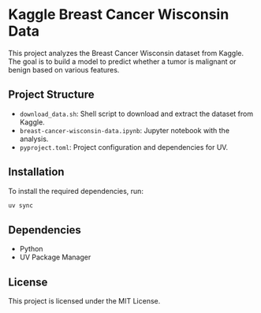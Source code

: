 # Kaggle Breast Cancer Wisconsin Data

This project analyzes the Breast Cancer Wisconsin dataset from Kaggle. The goal is to build a model to predict whether a tumor is malignant or benign based on various features.

## Project Structure

- `download_data.sh`: Shell script to download and extract the dataset from Kaggle.
- `breast-cancer-wisconsin-data.ipynb`: Jupyter notebook with the analysis.
- `pyproject.toml`: Project configuration and dependencies for UV.

## Installation

To install the required dependencies, run:

```bash
uv sync
```

## Dependencies

- Python
- UV Package Manager

## License

This project is licensed under the MIT License.
